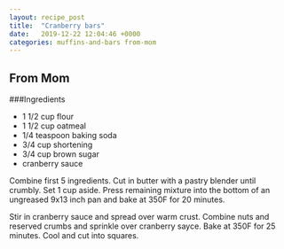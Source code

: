 ```yaml
---
layout: recipe_post
title:  "Cranberry bars"
date:   2019-12-22 12:04:46 +0000
categories: muffins-and-bars from-mom
---
```


## From Mom
###Ingredients
* 1 1/2 cup flour
* 1 1/2 cup oatmeal
* 1/4 teaspoon baking soda
* 3/4 cup shortening
* 3/4 cup brown sugar
* cranberry sauce


Combine first 5 ingredients. Cut in butter with a pastry blender until crumbly. Set 1 cup aside. Press remaining mixture into the bottom of an ungreased 9x13 inch pan and bake at 350F for 20 minutes. 

 Stir in cranberry sauce and spread over warm crust. Combine nuts and reserved crumbs and sprinkle over cranberry sayce. Bake at 350F for 25 minutes. Cool and cut into squares.
